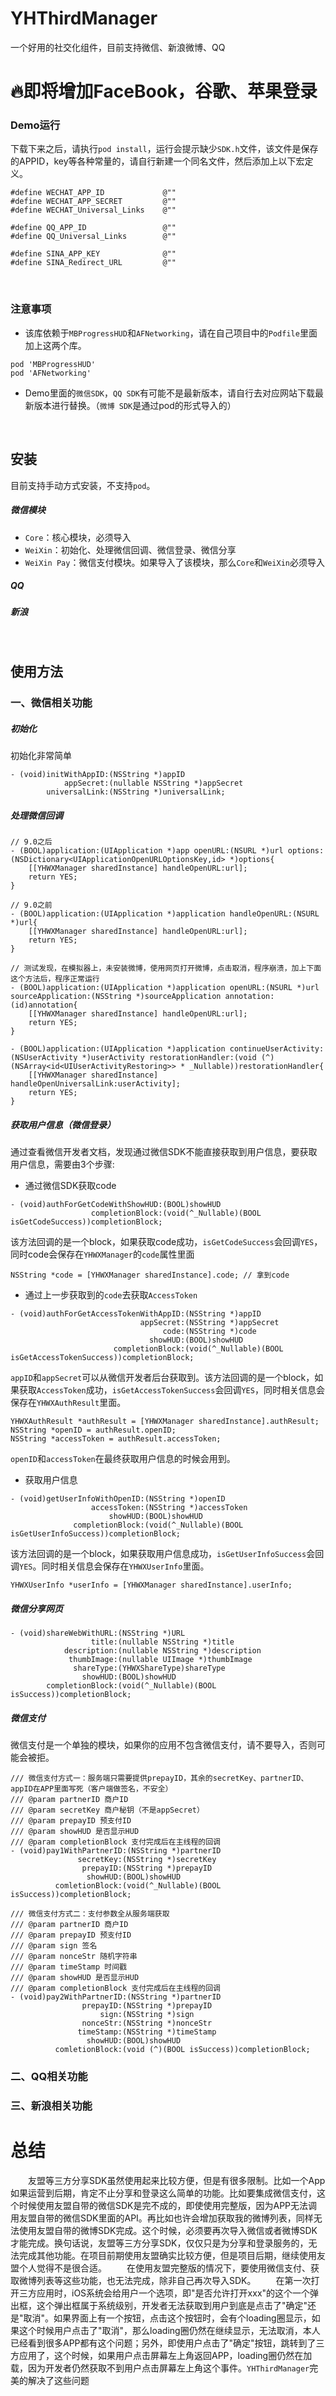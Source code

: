 # YHThirdManager
一个好用的社交化组件，目前支持微信、新浪微博、QQ

# 🔥即将增加FaceBook，谷歌、苹果登录

### Demo运行
下载下来之后，请执行`pod install`，运行会提示缺少`SDK.h`文件，该文件是保存的APPID，key等各种常量的，请自行新建一个同名文件，然后添加上以下宏定义。
```
#define WECHAT_APP_ID             @""
#define WECHAT_APP_SECRET         @""
#define WECHAT_Universal_Links    @""

#define QQ_APP_ID                 @""
#define QQ_Universal_Links        @""

#define SINA_APP_KEY              @""
#define SINA_Redirect_URL         @""
```
<br>

### 注意事项
- 该库依赖于`MBProgressHUD`和`AFNetworking`，请在自己项目中的`Podfile`里面加上这两个库。


```
pod 'MBProgressHUD'
pod 'AFNetworking'
```

- Demo里面的`微信SDK`，`QQ SDK`有可能不是最新版本，请自行去对应网站下载最新版本进行替换。（`微博 SDK`是通过pod的形式导入的）

<br/>

## 安装
目前支持手动方式安装，不支持`pod`。
##### 微信模块
- `Core`：核心模块，必须导入
- `WeiXin`：初始化、处理微信回调、微信登录、微信分享
- `WeiXin Pay`：微信支付模块。如果导入了该模块，那么`Core`和`WeiXin`必须导入

##### QQ

##### 新浪


<br/>

## 使用方法
### 一、微信相关功能
##### 初始化
初始化非常简单
```
- (void)initWithAppID:(NSString *)appID
            appSecret:(nullable NSString *)appSecret
        universalLink:(NSString *)universalLink;
```
##### 处理微信回调
```
// 9.0之后
- (BOOL)application:(UIApplication *)app openURL:(NSURL *)url options:(NSDictionary<UIApplicationOpenURLOptionsKey,id> *)options{
    [[YHWXManager sharedInstance] handleOpenURL:url];
    return YES;
}

// 9.0之前
- (BOOL)application:(UIApplication *)application handleOpenURL:(NSURL *)url{
    [[YHWXManager sharedInstance] handleOpenURL:url];
    return YES;
}

// 测试发现，在模拟器上，未安装微博，使用网页打开微博，点击取消，程序崩溃，加上下面这个方法后，程序正常运行
- (BOOL)application:(UIApplication *)application openURL:(NSURL *)url sourceApplication:(NSString *)sourceApplication annotation:(id)annotation{
    [[YHWXManager sharedInstance] handleOpenURL:url];
    return YES;
}

- (BOOL)application:(UIApplication *)application continueUserActivity:(NSUserActivity *)userActivity restorationHandler:(void (^)(NSArray<id<UIUserActivityRestoring>> * _Nullable))restorationHandler{
    [[YHWXManager sharedInstance] handleOpenUniversalLink:userActivity];
    return YES;
}
```

##### 获取用户信息（微信登录）
通过查看微信开发者文档，发现通过微信SDK不能直接获取到用户信息，要获取用户信息，需要由3个步骤:
- 通过微信SDK获取code

```
- (void)authForGetCodeWithShowHUD:(BOOL)showHUD
                  completionBlock:(void(^_Nullable)(BOOL isGetCodeSuccess))completionBlock;
```
该方法回调的是一个block，如果获取code成功，`isGetCodeSuccess`会回调`YES`，同时code会保存在`YHWXManager`的`code`属性里面

```
NSString *code = [YHWXManager sharedInstance].code; // 拿到code
```

- 通过上一步获取到的`code`去获取`AccessToken`

```
- (void)authForGetAccessTokenWithAppID:(NSString *)appID
                             appSecret:(NSString *)appSecret
                                  code:(NSString *)code
                               showHUD:(BOOL)showHUD
                       completionBlock:(void(^_Nullable)(BOOL isGetAccessTokenSuccess))completionBlock;
```
`appID`和`appSecret`可以从微信开发者后台获取到。该方法回调的是一个block，如果获取`AccessToken`成功，`isGetAccessTokenSuccess`会回调`YES`，同时相关信息会保存在`YHWXAuthResult`里面。
```
YHWXAuthResult *authResult = [YHWXManager sharedInstance].authResult;
NSString *openID = authResult.openID;
NSString *accessToken = authResult.accessToken;
```
`openID`和`accessToken`在最终获取用户信息的时候会用到。

- 获取用户信息

```
- (void)getUserInfoWithOpenID:(NSString *)openID
                  accessToken:(NSString *)accessToken
                      showHUD:(BOOL)showHUD
              completionBlock:(void(^_Nullable)(BOOL isGetUserInfoSuccess))completionBlock;
```
该方法回调的是一个block，如果获取用户信息成功，`isGetUserInfoSuccess`会回调`YES`。同时相关信息会保存在`YHWXUserInfo`里面。
```
YHWXUserInfo *userInfo = [YHWXManager sharedInstance].userInfo;
```


##### 微信分享网页
```
- (void)shareWebWithURL:(NSString *)URL
                  title:(nullable NSString *)title
            description:(nullable NSString *)description
             thumbImage:(nullable UIImage *)thumbImage
              shareType:(YHWXShareType)shareType
                showHUD:(BOOL)showHUD
        completionBlock:(void(^_Nullable)(BOOL isSuccess))completionBlock;
```

##### 微信支付
微信支付是一个单独的模块，如果你的应用不包含微信支付，请不要导入，否则可能会被拒。
```
/// 微信支付方式一：服务端只需要提供prepayID，其余的secretKey、partnerID、appID在APP里面写死（客户端做签名，不安全）
/// @param partnerID 商户ID
/// @param secretKey 商户秘钥（不是appSecret）
/// @param prepayID 预支付ID
/// @param showHUD 是否显示HUD
/// @param completionBlock 支付完成后在主线程的回调
- (void)pay1WithPartnerID:(NSString *)partnerID
               secretKey:(NSString *)secretKey
                prepayID:(NSString *)prepayID
                 showHUD:(BOOL)showHUD
          comletionBlock:(void(^_Nullable)(BOOL isSuccess))completionBlock;

/// 微信支付方式二：支付参数全从服务端获取
/// @param partnerID 商户ID
/// @param prepayID 预支付ID
/// @param sign 签名
/// @param nonceStr 随机字符串
/// @param timeStamp 时间戳
/// @param showHUD 是否显示HUD
/// @param completionBlock 支付完成后在主线程的回调
- (void)pay2WithPartnerID:(NSString *)partnerID
                prepayID:(NSString *)prepayID
                    sign:(NSString *)sign
                nonceStr:(NSString *)nonceStr
               timeStamp:(NSString *)timeStamp
                 showHUD:(BOOL)showHUD
          comletionBlock:(void (^)(BOOL isSuccess))completionBlock;
```


### 二、QQ相关功能

### 三、新浪相关功能







# 总结
&emsp;&emsp;友盟等三方分享SDK虽然使用起来比较方便，但是有很多限制。比如一个App如果运营到后期，肯定不止分享和登录这么简单的功能。比如要集成微信支付，这个时候使用友盟自带的微信SDK是完不成的，即使使用完整版，因为APP无法调用友盟自带的微信SDK里面的API。再比如也许会增加获取我的微博列表，同样无法使用友盟自带的微博SDK完成。这个时候，必须要再次导入微信或者微博SDK才能完成。换句话说，友盟等三方分享SDK，仅仅只是为分享和登录服务的，无法完成其他功能。在项目前期使用友盟确实比较方便，但是项目后期，继续使用友盟个人觉得不是很合适。
&emsp;&emsp;在使用友盟完整版的情况下，要使用微信支付、获取微博列表等这些功能，也无法完成，除非自己再次导入SDK。
&emsp;&emsp;在第一次打开三方应用时，iOS系统会给用户一个选项，即"是否允许打开xxx"的这个一个弹出框，这个弹出框属于系统级别，开发者无法获取到用户到底是点击了"确定"还是"取消"。如果界面上有一个按钮，点击这个按钮时，会有个loading圈显示，如果这个时候用户点击了"取消"，那么loading圈仍然在继续显示，无法取消，本人已经看到很多APP都有这个问题；另外，即使用户点击了"确定"按钮，跳转到了三方应用了，这个时候，如果用户点击屏幕左上角返回APP，loading圈仍然在加载，因为开发者仍然获取不到用户点击屏幕左上角这个事件。`YHThirdManager`完美的解决了这些问题








